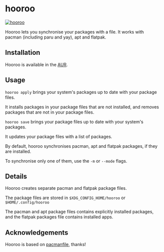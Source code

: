 # hooroo

[![hooroo](https://img.shields.io/aur/version/hooroo)](https://aur.archlinux.org/packages/hooroo)

Hooroo lets you synchronise your packages with a file.
It works with pacman (including paru and yay), apt and flatpak.

## Installation
Hooroo is available in the [AUR](https://aur.archlinux.org/packages/hooroo).

## Usage
`hooroo apply` brings your system's packages up to date with your package files.

It installs packages in your package files that are not installed, and removes packages that are not in your package files.

`hooroo save` brings your package files up to date with your system's packages.

It updates your package files with a list of packages.

By default, hooroo synchronises pacman, apt and flatpak packages, if they are installed.

To synchronise only one of them, use the `-m` or `--mode` flags.

## Details
Hooroo creates separate pacman and flatpak package files.

The package files are stored in `$XDG_CONFIG_HOME/hooroo` or `$HOME/.config/hooroo`

The pacman and apt package files contains explicitly installed packages, and the flatpak packages file contains installed apps.

## Acknowledgements
Hooroo is based on [pacmanfile](https://github.com/cloudlena/pacmanfile), thanks!
